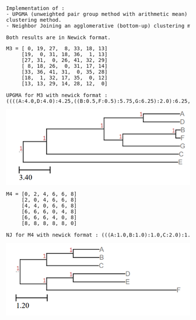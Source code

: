 <pre>
Implementation of :
- UPGMA (unweighted pair group method with arithmetic mean) an agglomerative (bottom-up) hierarchical 
clustering method.
- Neighbor Joining an agglomerative (bottom-up) clustering method for the creation of phylogenetic trees.

Both results are in Newick format.
</pre> 

<pre>
M3 = [ 0, 19, 27,  8, 33, 18, 13]
     [19,  0, 31, 18, 36,  1, 13]
     [27, 31,  0, 26, 41, 32, 29]
     [ 8, 18, 26,  0, 31, 17, 14]
     [33, 36, 41, 31,  0, 35, 28]
     [18,  1, 32, 17, 35,  0, 12]
     [13, 13, 29, 14, 28, 12,  0]

UPGMA for M3 with newick format : 
((((A:4.0,D:4.0):4.25,((B:0.5,F:0.5):5.75,G:6.25):2.0):6.25,C:14.5):2.5,E:17.0);
</pre> 
![Alt text](https://github.com/ljp95/master1/blob/master/UPGMA%20-%20NJ/results/UPGMA.PNG)

<pre>
M4 = [0, 2, 4, 6, 6, 8] 
     [2, 0, 4, 6, 6, 8]
     [4, 4, 0, 6, 6, 8]
     [6, 6, 6, 0, 4, 8] 
     [6, 6, 6, 4, 0, 8] 
     [8, 8, 8, 8, 8, 0]

NJ for M4 with newick format : (((A:1.0,B:1.0):1.0,C:2.0):1.0,((D:2.0,E:2.0):1.0,F:5.0):1.0);
</pre> 
![Alt text](https://github.com/ljp95/master1/blob/master/UPGMA%20-%20NJ/results/NJ.PNG)
